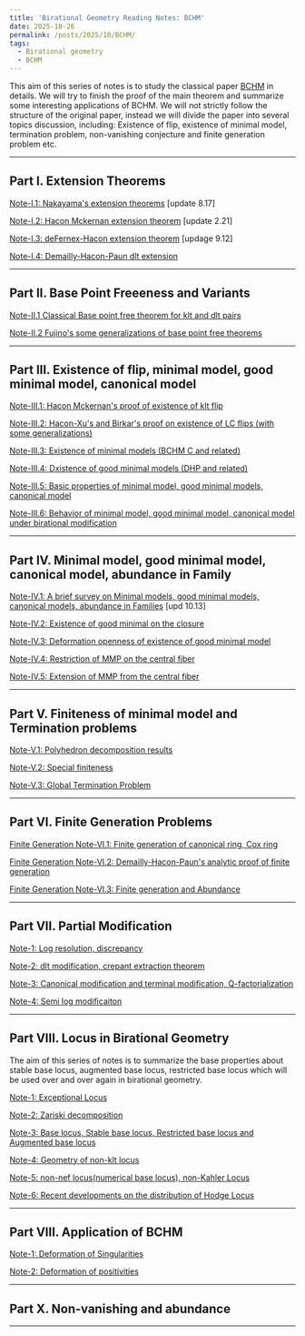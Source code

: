```yaml
---
title: 'Birational Geometry Reading Notes: BCHM'
date: 2025-10-26
permalink: /posts/2025/10/BCHM/
tags:
  - Birational geometry
  - BCHM
---
```



This aim of this series of notes is to study the classical paper [BCHM](https://www.ams.org/journals/jams/2010-23-02/S0894-0347-09-00649-3/S0894-0347-09-00649-3.pdf) in details. We will try to finish the proof of the main theorem and summarize some interesting applications of BCHM. We will not strictly follow the structure of the original paper, instead we will divide the paper into several topics discussion, including: Existence of flip, existence of minimal model, termination problem, non-vanishing conjecture and finite generation problem etc. 


---

## Part I. Extension Theorems

[Note-I.1: Nakayama's extension theorems](https://yilimath.github.io/files/Birational/BCHM/NakayamaExtension.pdf) [update 8.17]

[Note-I.2: Hacon Mckernan extension theorem](https://yilimath.github.io/files/Birational/BCHM/HaconMckernanExtension.pdf) [update 2.21]

[Note-I.3: deFernex-Hacon extension theorem](https://yilimath.github.io/files/Birational/BCHM/deFernexHaconExtension.pdf) [updage 9.12]

[Note-I.4: Demailly-Hacon-Paun dlt extension](https://yilimath.github.io/files/Birational/BCHM/dltExtension.pdf) 

---
## Part II. Base Point Freeeness and Variants

[Note-II.1 Classical Base point free theorem for klt and dlt pairs]()

[Note-II.2 Fujino's some generalizations of base point free theorems]()



---

## Part III. Existence of flip, minimal model, good minimal model, canonical model

[Note-III.1: Hacon Mckernan's proof of existence of klt flip](https://yilimath.github.io/files/Birational/BCHM/ExistkltFlip.pdf)

[Note-III.2: Hacon-Xu's and Birkar's proof on existence of LC flips (with some generalizations)](https://yilimath.github.io/files/Birational/BCHM/ExistLCFlip.pdf)

[Note-III.3: Existence of minimal models (BCHM C and related)]()

[Note-III.4: Dxistence of good minimal models (DHP and related)]()

[Note-III.5: Basic properties of minimal model, good minimal models, canonical model]()

[Note-III.6: Behavior of minimal model, good minimal model, canonical model under birational modification]()


----
## Part IV. Minimal model, good minimal model, canonical model, abundance in Family


[Note-IV.1: A brief survey on Minimal models, good minimal models, canonical models, abundance in Families](https://yilimath.github.io/files/Birational/BCHM/MMPinFamilySurvey.pdf) [upd 10.13]

[Note-IV.2: Existence of good minimal on the closure](https://yilimath.github.io/files/Birational/BCHM/goodmmClosure.pdf)

[Note-IV.3: Deformation openness of existence of good minimal model](https://yilimath.github.io/files/Birational/BCHM/goodmmOpenness.pdf)

[Note-IV.4: Restriction of MMP on the central fiber]()

[Note-IV.5: Extension of MMP from the central fiber]()



----

## Part V. Finiteness of minimal model and Termination problems 

[Note-V.1: Polyhedron decomposition results]()

[Note-V.2: Special finiteness](https://yilimath.github.io/files/Birational/BCHM/SpecialTermination.pdf)

[Note-V.3: Global Termination Problem](https://yilimath.github.io/files/Birational/BCHM/GlobalTermination.pdf)


---

## Part VI. Finite Generation Problems

[Finite Generation Note-VI.1: Finite generation of canonical ring, Cox ring]()

[Finite Generation Note-VI.2: Demailly-Hacon-Paun's analytic proof of finite generation]()

[Finite Generation Note-VI.3: Finite generation and Abundance]()


---

## Part VII. Partial Modification

[Note-1: Log resolution, discrepancy]()
 
[Note-2: dlt modification, crepant extraction theorem](https://yilimath.github.io/files/Birational/BCHM/dltModification.pdf)

[Note-3: Canonical modification and terminal modification, Q-factorialization](https://yilimath.github.io/files/Birational/BCHM/CanonicalTerminalModification.pdf)

[Note-4: Semi log modificaiton]()


---
## Part VIII. Locus in Birational Geometry

The aim of this series of notes is to summarize the base properties about stable base locus, augmented base locus, restricted base locus which will be used over and over again in birational geometry.

[Note-1: Exceptional Locus]()

[Note-2: Zariski decomposition]()

[Note-3: Base locus, Stable base locus, Restricted base locus and Augmented base locus]()

[Note-4: Geometry of non-klt locus]()

[Note-5: non-nef locus(numerical base locus), non-Kahler Locus]()

[Note-6: Recent developments on the distribution of Hodge Locus]()
 


----
## Part VIII. Application of BCHM

[Note-1: Deformation of Singularities]()

[Note-2: Deformation of positivities]()



---
## Part X. Non-vanishing and abundance



----
